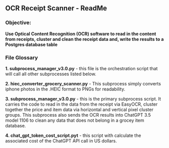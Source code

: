 ## OCR Receipt Scanner - ReadMe

### Objective:
**Use Optical Content Recognition (OCR) software to read in the content from receipts, cluster and clean the receipt data and, write the results to a Postgres database table**

### File Glossary
**1. subprocess_manager_v3.0.py** - this file is the orchestration script that will call all other subprocesses listed below.

**2. hiec_converter_grocery_scanner.py** - This subprocess simply converts iphone photos in the .HEIC format to PNGs for readability.

**3. subprocess_manager_v3.0.py** - this is the primary subprocess script. It carries the code to read in the data from the receipt via EasyOCR, cluster together the price and item data via horizontal and vertical pixel cluster groups. This subprocess also sends the OCR results into ChatGPT 3.5 model 1106 to clean any data that does not belong in a grocey item database. 

**4. chat_gpt_token_cost_script.pyt** - this script with calculate the associated cost of the ChatGPT API call in US dollars.
